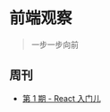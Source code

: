 # 前端观察
> 一步一步向前
  
## 周刊
- [第 1 期 - React 入门儿](https://github.com/webafe/BAFE-Weekly/blob/master/src/2020-12-14.md)